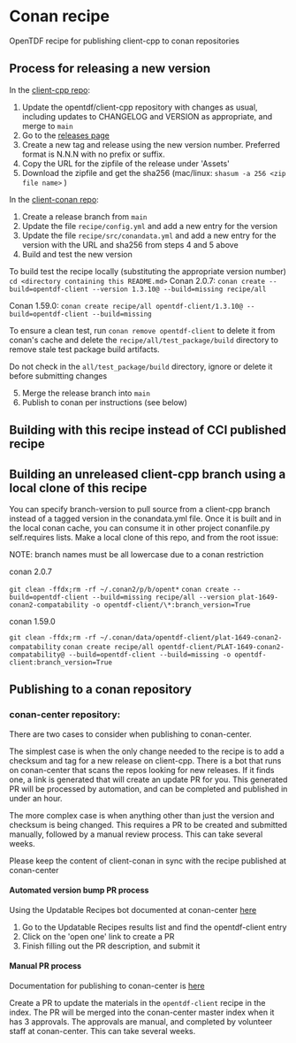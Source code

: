# Conan recipe
OpenTDF recipe for publishing client-cpp to conan repositories

## Process for releasing a new version

In the [client-cpp repo](https://github.com/opentdf/client-cpp):
1. Update the opentdf/client-cpp repository with changes as usual, including updates to CHANGELOG and VERSION as appropriate, and merge to `main`
2. Go to the [releases page](https://github.com/opentdf/client-cpp/releases)
3. Create a new tag and release using the new version number.  Preferred format is N.N.N with no prefix or suffix.
4. Copy the URL for the zipfile of the release under 'Assets'
5. Download the zipfile and get the sha256 (mac/linux: `shasum -a 256 <zip file name>` )

In the [client-conan repo](https://github.com/opentdf/client-conan):
1. Create a release branch from `main`
2. Update the file `recipe/config.yml` and add a new entry for the version 
3. Update the file `recipe/src/conandata.yml` and add a new entry for the version with the URL and sha256 from steps 4 and 5 above
4. Build and test the new version

To build test the recipe locally (substituting the appropriate version number)
`cd <directory containing this README.md>`
Conan 2.0.7:
`conan create --build=opentdf-client --version 1.3.10@ --build=missing recipe/all`

Conan 1.59.0:
`conan create recipe/all opentdf-client/1.3.10@ --build=opentdf-client --build=missing`

To ensure a clean test, run `conan remove opentdf-client` to delete it from conan's cache and delete the `recipe/all/test_package/build` directory to remove stale test package build artifacts.

Do not check in the `all/test_package/build` directory, ignore or delete it before submitting changes

5. Merge the release branch into `main`
6. Publish to conan per instructions (see below)


## Building with this recipe instead of CCI published recipe

## Building an unreleased client-cpp branch using a local clone of this recipe

You can specify branch-version to pull source from a client-cpp branch instead of a tagged version in the conandata.yml file.  Once it is built and in the local conan cache,
you can consume it in other project conanfile.py self.requires lists.
Make a local clone of this repo, and from the root issue:

NOTE: branch names must be all lowercase due to a conan restriction

conan 2.0.7

`git clean -ffdx;rm -rf ~/.conan2/p/b/opent*`
`conan create --build=opentdf-client --build=missing recipe/all --version plat-1649-conan2-compatability -o opentdf-client/\*:branch_version=True`

conan 1.59.0

`git clean -ffdx;rm -rf ~/.conan/data/opentdf-client/plat-1649-conan2-compatability`
`conan create recipe/all opentdf-client/PLAT-1649-conan2-compatability@ --build=opentdf-client --build=missing -o opentdf-client:branch_version=True`

## Publishing to a conan repository

### conan-center repository:
There are two cases to consider when publishing to conan-center.  

The simplest case is when the only change needed to the recipe is to add a checksum and tag for a new release on client-cpp.  There is a bot that runs on conan-center that scans the repos looking for new releases.  If it finds one, a link is generated that will create an update PR for you.  This generated PR will be processed by automation, and can be completed and published in under an hour.

The more complex case is when anything other than just the version and checksum is being changed.  This requires a PR to be created and submitted manually, followed by a manual review process.  This can take several weeks.

Please keep the content of client-conan in sync with the recipe published at conan-center

#### Automated version bump PR process

Using the Updatable Recipes bot documented at conan-center [here](https://github.com/conan-io/conan-center-index/blob/master/docs/community_resources.md)
1. Go to the Updatable Recipes results list and find the opentdf-client entry
2. Click on the 'open one' link to create a PR
3. Finish filling out the PR description, and submit it

#### Manual PR process

Documentation for publishing to conan-center is [here](https://github.com/conan-io/conan-center-index/blob/master/docs/how_to_add_packages.md)

Create a PR to update the materials in the `opentdf-client` recipe in the index.  The PR will be merged into the conan-center master index when it has 3 approvals.  The approvals are manual, and completed by volunteer staff at conan-center.  This can take several weeks.
